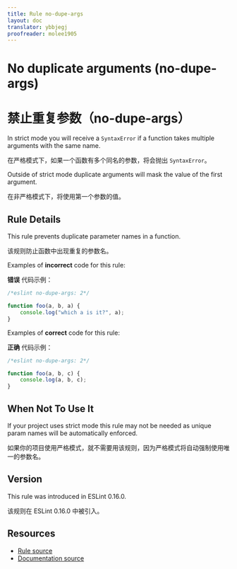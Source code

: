 ```yaml
---
title: Rule no-dupe-args
layout: doc
translator: ybbjegj
proofreader: molee1905
---
```

<!-- Note: No pull requests accepted for this file. See README.md in the root directory for details. -->

# No duplicate arguments (no-dupe-args)

# 禁止重复参数（no-dupe-args）

In strict mode you will receive a `SyntaxError` if a function takes multiple arguments with the same name.

在严格模式下，如果一个函数有多个同名的参数，将会抛出 `SyntaxError`。

Outside of strict mode duplicate arguments will mask the value of the first argument.

在非严格模式下，将使用第一个参数的值。

## Rule Details

This rule prevents duplicate parameter names in a function.

该规则防止函数中出现重复的参数名。

Examples of **incorrect** code for this rule:

**错误** 代码示例：

```js
/*eslint no-dupe-args: 2*/

function foo(a, b, a) {
    console.log("which a is it?", a);
}
```

Examples of **correct** code for this rule:

**正确** 代码示例：

```js
/*eslint no-dupe-args: 2*/

function foo(a, b, c) {
    console.log(a, b, c);
}
```


## When Not To Use It

If your project uses strict mode this rule may not be needed as unique param names will be automatically enforced.

如果你的项目使用严格模式，就不需要用该规则，因为严格模式将自动强制使用唯一的参数名。

## Version

This rule was introduced in ESLint 0.16.0.

该规则在 ESLint 0.16.0 中被引入。

## Resources

* [Rule source](https://github.com/eslint/eslint/tree/master/lib/rules/no-dupe-args.js)
* [Documentation source](https://github.com/eslint/eslint/tree/master/docs/rules/no-dupe-args.md)
